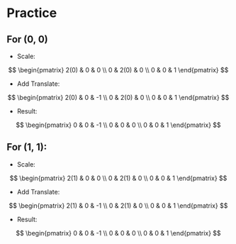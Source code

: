 # Practice

## For (0, 0)

- Scale:

$$ \begin{pmatrix}   2(0) & 0 & 0  \\ 0 & 2(0) & 0 \\   0 & 0 & 1 \end{pmatrix} $$

- Add Translate:

$$ \begin{pmatrix}   2(0) & 0 & -1  \\ 0 & 2(0) & 0 \\   0 & 0 & 1 \end{pmatrix} $$

- Result:

$$ \begin{pmatrix}   0 & 0 & -1  \\ 0 & 0 & 0 \\   0 & 0 & 1 \end{pmatrix} $$  

## For (1, 1):

- Scale:

$$ \begin{pmatrix}   2(1) & 0 & 0  \\ 0 & 2(1) & 0 \\   0 & 0 & 1 \end{pmatrix} $$

- Add Translate:

$$ \begin{pmatrix}   2(1) & 0 & -1  \\ 0 & 2(1) & 0 \\   0 & 0 & 1 \end{pmatrix} $$

- Result:

$$ \begin{pmatrix}   0 & 0 & -1  \\ 0 & 0 & 0 \\   0 & 0 & 1 \end{pmatrix} $$
